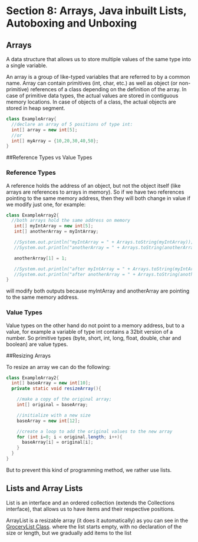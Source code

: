 # Section 8: Arrays, Java inbuilt Lists, Autoboxing and Unboxing

## Arrays
A data structure that allows us to store multiple values of the same type into a 
single variable.

An array is a group of like-typed variables that are referred to by a common name.
Array can contain primitives (int, char, etc.) as well as object (or non-primitive) 
references of a class depending on the definition of the array. In case of primitive 
data types, the actual values are stored in contiguous memory locations. In case of 
objects of a class, the actual objects are stored in heap segment.

```java
class ExampleArray{
  //declare an array of 5 positions of type int:
  int[] array = new int[5];
  //or
  int[] myArray = {10,20,30,40,50};
}
```

##Reference Types vs Value Types
### Reference Types
A reference holds the address of an object, but not the object itself (like arrays are 
references to arrays in memory). So if we have two references pointing to the same memory 
address, then they will both change in value if we modify just one, for example: 
```java
class ExampleArray2{
  //both arrays hold the same address on memory
   int[] myIntArray = new int[5];
   int[] anotherArray = myIntArray;

   //System.out.println("myIntArray = " + Arrays.toString(myIntArray));
   //System.out.println("anotherArray = " + Arrays.toString(anotherArray));

   anotherArray[1] = 1;

   //System.out.println("after myIntArray = " + Arrays.toString(myIntArray));
   //System.out.println("after anotherArray = " + Arrays.toString(anotherArray));
}
```

will modify both outputs because myIntArray and anotherArray are pointing to the same
memory address.

### Value Types
Value types on the other hand do not point to a memory address, but to a value, for example
a variable of type int contains a 32bit version of a number. So primitive types
(byte, short, int, long, float, double, char and boolean) are value types.
 
##Resizing Arrays

To resize an array we can do the following:
```java
class ExampleArray2{
  int[] baseArray = new int[10];
  private static void resizeArray(){

    //make a copy of the original array;
    int[] original = baseArray;

    //initialize with a new size
    baseArray = new int[12];

    //create a loop to add the original values to the new array
    for (int i=0; i < original.length; i++){
      baseArray[i] = original[i];
    }
  }
}
```
But to prevent this kind of programming method, we rather use lists.

## Lists and Array Lists
List is an interface and an ordered collection (extends the Collections interface), that allows us to have items 
and their respective positions.

ArrayList is a resizable array (it does it automatically) as you can see in the [GroceryList Class](./lectures/arrayList/GroceryList.java).
where the list starts empty, with no declaration of the size or length, but we gradually add
items to the list



